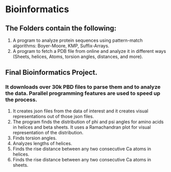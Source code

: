 # Bioinformatics
## The Folders contain the following:
1. A program to analyze protein sequences using pattern-match algorithms: Boyer-Moore, KMP, Suffix-Arrays.
1. A program to fetch a PDB file from online and analyze it in different ways (Sheets, helices, Atoms, torsion angles, distances, and more).
 
## Final Bioinformatics Project. 
### It downloads over 30k PBD files to parse them and to analyze the data. Parallel programming features are used to speed up the process.
1. It creates json files from the data of interest and it creates visual representations out of those json files.
1. The program finds the distribution of phi and psi angles for amino acids in helices and beta sheets. It uses a Ramachandran plot for visual representation of the distribution.
1. Finds torsion angles.
1. Analyzes lengths of helices.
1. Finds the rise distance between any two consecutive Ca atoms in helices.
1. Finds the rise distance between any two consecutive Ca atoms in sheets.
   
